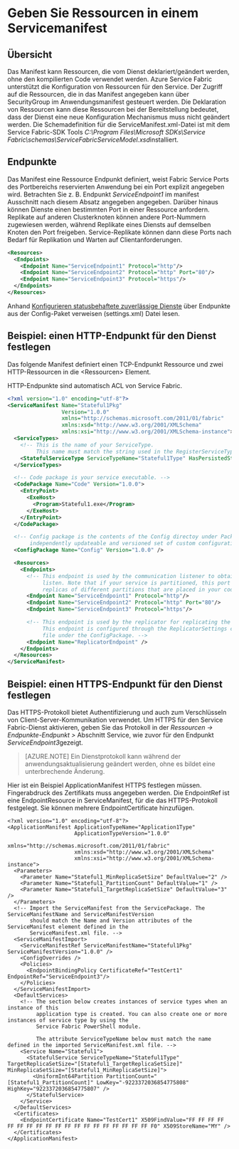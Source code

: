 <properties
   pageTitle="Service Fabric-Endpunkte angeben | Microsoft Azure"
   description="Beschreiben von Ressourcen in einem Dienstmanifest wie HTTPS Endpunkte einrichten"
   services="service-fabric"
   documentationCenter=".net"
   authors="mani-ramaswamy"
   manager="timlt"
   editor=""/>

<tags
   ms.service="service-fabric"
   ms.devlang="dotnet"
   ms.topic="article"
   ms.tgt_pltfrm="NA"
   ms.workload="NA"
   ms.date="09/14/2016"
   ms.author="subramar"/>

# <a name="specify-resources-in-a-service-manifest"></a>Geben Sie Ressourcen in einem Servicemanifest

## <a name="overview"></a>Übersicht

Das Manifest kann Ressourcen, die vom Dienst deklariert/geändert werden, ohne den kompilierten Code verwendet werden. Azure Service Fabric unterstützt die Konfiguration von Ressourcen für den Service. Der Zugriff auf die Ressourcen, die in das Manifest angegeben kann über SecurityGroup im Anwendungsmanifest gesteuert werden. Die Deklaration von Ressourcen kann diese Ressourcen bei der Bereitstellung bedeutet, dass der Dienst eine neue Konfiguration Mechanismus muss nicht geändert werden. Die Schemadefinition für die ServiceManifest.xml-Datei ist mit dem Service Fabric-SDK Tools *C:\Program Files\Microsoft SDKs\Service Fabric\schemas\ServiceFabricServiceModel.xsd*installiert.

## <a name="endpoints"></a>Endpunkte

Das Manifest eine Ressource Endpunkt definiert, weist Fabric Service Ports des Portbereichs reservierten Anwendung bei ein Port explizit angegeben wird. Betrachten Sie z. B. Endpunkt *ServiceEndpoint1* im manifest Ausschnitt nach diesem Absatz angegeben angegeben. Darüber hinaus können Dienste einen bestimmten Port in einer Ressource anfordern. Replikate auf anderen Clusterknoten können andere Port-Nummern zugewiesen werden, während Replikate eines Diensts auf demselben Knoten den Port freigeben. Service-Replikate können dann diese Ports nach Bedarf für Replikation und Warten auf Clientanforderungen.

```xml
<Resources>
  <Endpoints>
    <Endpoint Name="ServiceEndpoint1" Protocol="http"/>
    <Endpoint Name="ServiceEndpoint2" Protocol="http" Port="80"/>
    <Endpoint Name="ServiceEndpoint3" Protocol="https"/>
  </Endpoints>
</Resources>
```

Anhand [Konfigurieren statusbehaftete zuverlässige Dienste](service-fabric-reliable-services-configuration.md) über Endpunkte aus der Config-Paket verweisen (settings.xml) Datei lesen.

## <a name="example-specifying-an-http-endpoint-for-your-service"></a>Beispiel: einen HTTP-Endpunkt für den Dienst festlegen

Das folgende Manifest definiert einen TCP-Endpunkt Ressource und zwei HTTP-Ressourcen in die &lt;Ressourcen&gt; Element.

HTTP-Endpunkte sind automatisch ACL von Service Fabric.

```xml
<?xml version="1.0" encoding="utf-8"?>
<ServiceManifest Name="Stateful1Pkg"
                 Version="1.0.0"
                 xmlns="http://schemas.microsoft.com/2011/01/fabric"
                 xmlns:xsd="http://www.w3.org/2001/XMLSchema"
                 xmlns:xsi="http://www.w3.org/2001/XMLSchema-instance">
  <ServiceTypes>
    <!-- This is the name of your ServiceType.
         This name must match the string used in the RegisterServiceType call in Program.cs. -->
    <StatefulServiceType ServiceTypeName="Stateful1Type" HasPersistedState="true" />
  </ServiceTypes>

  <!-- Code package is your service executable. -->
  <CodePackage Name="Code" Version="1.0.0">
    <EntryPoint>
      <ExeHost>
        <Program>Stateful1.exe</Program>
      </ExeHost>
    </EntryPoint>
  </CodePackage>

  <!-- Config package is the contents of the Config directoy under PackageRoot that contains an
       independently updateable and versioned set of custom configuration settings for your service. -->
  <ConfigPackage Name="Config" Version="1.0.0" />

  <Resources>
    <Endpoints>
      <!-- This endpoint is used by the communication listener to obtain the port number on which to
           listen. Note that if your service is partitioned, this port is shared with
           replicas of different partitions that are placed in your code. -->
      <Endpoint Name="ServiceEndpoint1" Protocol="http"/>
      <Endpoint Name="ServiceEndpoint2" Protocol="http" Port="80"/>
      <Endpoint Name="ServiceEndpoint3" Protocol="https"/>

      <!-- This endpoint is used by the replicator for replicating the state of your service.
           This endpoint is configured through the ReplicatorSettings config section in the Settings.xml
           file under the ConfigPackage. -->
      <Endpoint Name="ReplicatorEndpoint" />
    </Endpoints>
  </Resources>
</ServiceManifest>
```

## <a name="example-specifying-an-https-endpoint-for-your-service"></a>Beispiel: einen HTTPS-Endpunkt für den Dienst festlegen

Das HTTPS-Protokoll bietet Authentifizierung und auch zum Verschlüsseln von Client-Server-Kommunikation verwendet. Um HTTPS für den Service Fabric-Dienst aktivieren, geben Sie das Protokoll in der *Ressourcen -> Endpunkte-Endpunkt >* Abschnitt Service, wie zuvor für den Endpunkt *ServiceEndpoint3*gezeigt.

>[AZURE.NOTE] Ein Dienstprotokoll kann während der anwendungsaktualisierung geändert werden, ohne es bildet eine unterbrechende Änderung.


Hier ist ein Beispiel ApplicationManifest HTTPS festlegen müssen. Fingerabdruck des Zertifikats muss angegeben werden. Die EndpointRef ist eine EndpointResource in ServiceManifest, für die das HTTPS-Protokoll festgelegt. Sie können mehrere EndpointCertificate hinzufügen.  

```
<?xml version="1.0" encoding="utf-8"?>
<ApplicationManifest ApplicationTypeName="Application1Type"
                     ApplicationTypeVersion="1.0.0"
                     xmlns="http://schemas.microsoft.com/2011/01/fabric"
                     xmlns:xsd="http://www.w3.org/2001/XMLSchema"
                     xmlns:xsi="http://www.w3.org/2001/XMLSchema-instance">
  <Parameters>
    <Parameter Name="Stateful1_MinReplicaSetSize" DefaultValue="2" />
    <Parameter Name="Stateful1_PartitionCount" DefaultValue="1" />
    <Parameter Name="Stateful1_TargetReplicaSetSize" DefaultValue="3" />
  </Parameters>
  <!-- Import the ServiceManifest from the ServicePackage. The ServiceManifestName and ServiceManifestVersion
       should match the Name and Version attributes of the ServiceManifest element defined in the
       ServiceManifest.xml file. -->
  <ServiceManifestImport>
    <ServiceManifestRef ServiceManifestName="Stateful1Pkg" ServiceManifestVersion="1.0.0" />
    <ConfigOverrides />
    <Policies>
      <EndpointBindingPolicy CertificateRef="TestCert1" EndpointRef="ServiceEndpoint3"/>
    </Policies>
  </ServiceManifestImport>
  <DefaultServices>
    <!-- The section below creates instances of service types when an instance of this
         application type is created. You can also create one or more instances of service type by using the
         Service Fabric PowerShell module.

         The attribute ServiceTypeName below must match the name defined in the imported ServiceManifest.xml file. -->
    <Service Name="Stateful1">
      <StatefulService ServiceTypeName="Stateful1Type" TargetReplicaSetSize="[Stateful1_TargetReplicaSetSize]" MinReplicaSetSize="[Stateful1_MinReplicaSetSize]">
        <UniformInt64Partition PartitionCount="[Stateful1_PartitionCount]" LowKey="-9223372036854775808" HighKey="9223372036854775807" />
      </StatefulService>
    </Service>
  </DefaultServices>
  <Certificates>
    <EndpointCertificate Name="TestCert1" X509FindValue="FF FF FF FF FF FF FF FF FF FF FF FF FF FF FF FF FF FF FF F0" X509StoreName="MY" />  
  </Certificates>
</ApplicationManifest>
```
